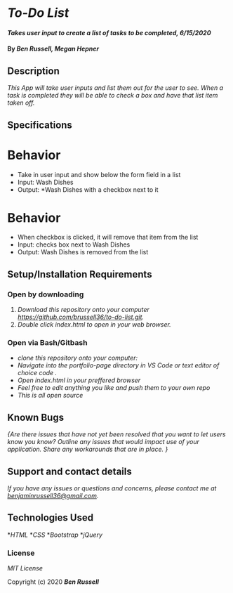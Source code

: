# _To-Do List_

#### _Takes user input to create a list of tasks to be completed, 6/15/2020_

#### By _**Ben Russell, Megan Hepner**_

## Description

_This App will take user inputs and list them out for the user to see. When a task is completed they will be able to check a box and have that list item taken off._

## Specifications

# Behavior
* Take in user input and show below the form field in a list
* Input: Wash Dishes
* Output: *Wash Dishes with a checkbox next to it

# Behavior
* When checkbox is clicked, it will remove that item from the list
* Input: checks box next to Wash Dishes
* Output: Wash Dishes is removed from the list



## Setup/Installation Requirements

### Open by downloading

1. _Download this repository onto your computer https://github.com/brussell36/to-do-list.git._
2. _Double click index.html to open in your web browser._

### Open via Bash/Gitbash

* _clone this repository onto your computer:_
* _Navigate into the portfolio-page directory in VS Code or text editor of choice code ._
* _Open index.html in your preffered browser_
* _Feel free to edit anything you like and push them to your own repo_
* _This is all open source_


## Known Bugs

_{Are there issues that have not yet been resolved that you want to let users know you know?  Outline any issues that would impact use of your application.  Share any workarounds that are in place. }_

## Support and contact details

_If you have any issues or questions and concerns, please contact me at benjaminrussell36@gmail.com._

## Technologies Used

*_HTML_
*_CSS_
*_Bootstrap_
*_jQuery_

### License

*MIT License*

Copyright (c) 2020 **_Ben Russell_**